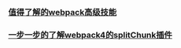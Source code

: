 ### [值得了解的webpack高级技能](https://juejin.im/post/5aefc770f265da0b9c108c40)
### [一步一步的了解webpack4的splitChunk插件](https://juejin.im/post/5af1677c6fb9a07ab508dabb)
